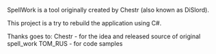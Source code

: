 SpellWork is a tool originally created by Chestr (also known as DiSlord).

This project is a try to rebuild the application using C#.

Thanks goes to:
    Chestr             - for the idea and released source of original spell_work
    TOM_RUS            - for code samples
